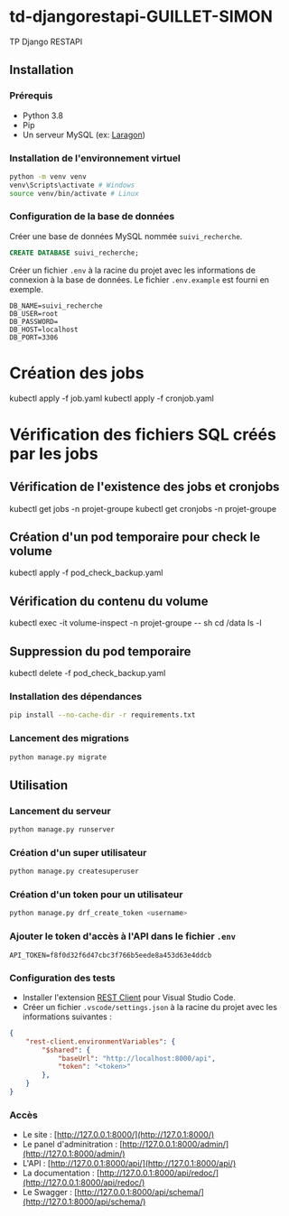 # td-djangorestapi-GUILLET-SIMON
TP Django RESTAPI

## Installation

### Prérequis

- Python 3.8
- Pip
- Un serveur MySQL (ex: [Laragon](https://laragon.org/download/))

### Installation de l'environnement virtuel

```bash
python -m venv venv
venv\Scripts\activate # Windows
source venv/bin/activate # Linux
```

### Configuration de la base de données
    
Créer une base de données MySQL nommée `suivi_recherche`.
```sql
CREATE DATABASE suivi_recherche;
```

Créer un fichier `.env` à la racine du projet avec les informations de connexion à la base de données.
Le fichier `.env.example` est fourni en exemple.
```env
DB_NAME=suivi_recherche
DB_USER=root
DB_PASSWORD=
DB_HOST=localhost
DB_PORT=3306
```

# Création des jobs
kubectl apply -f job.yaml
kubectl apply -f cronjob.yaml

# Vérification des fichiers SQL créés par les jobs

## Vérification de l'existence des jobs et cronjobs
kubectl get jobs -n projet-groupe
kubectl get cronjobs -n projet-groupe

## Création d'un pod temporaire pour check le volume
kubectl apply -f pod_check_backup.yaml

## Vérification du contenu du volume
kubectl exec -it volume-inspect -n projet-groupe -- sh
cd /data
ls -l

## Suppression du pod temporaire
kubectl delete -f pod_check_backup.yaml



















### Installation des dépendances

```bash
pip install --no-cache-dir -r requirements.txt
```

### Lancement des migrations

```bash
python manage.py migrate
```

## Utilisation

### Lancement du serveur

```bash
python manage.py runserver
```

### Création d'un super utilisateur

```bash
python manage.py createsuperuser
```

### Création d'un token pour un utilisateur

```bash
python manage.py drf_create_token <username>
```

### Ajouter le token d'accès à l'API dans le fichier `.env`

```env
API_TOKEN=f8f0d32f6d47cbc3f766b5eede8a453d63e4ddcb
```

### Configuration des tests

- Installer l'extension [REST Client](https://marketplace.visualstudio.com/items?itemName=humao.rest-client) pour Visual Studio Code.
- Créer un fichier `.vscode/settings.json` à la racine du projet avec les informations suivantes :
```json
{
    "rest-client.environmentVariables": {
        "$shared": {
            "baseUrl": "http://localhost:8000/api",
            "token": "<token>"
        },
    }
}
```


### Accès

- Le site : [http://127.0.0.1:8000/](http://127.0.1:8000/)
- Le panel d'adminitration : [http://127.0.0.1:8000/admin/](http://127.0.1:8000/admin/)
- L'API : [http://127.0.0.1:8000/api/](http://127.0.1:8000/api/)
- La documentation : [http://127.0.0.1:8000/api/redoc/](http://127.0.0.1:8000/api/redoc/)
- Le Swagger : [http://127.0.0.1:8000/api/schema/](http://127.0.1:8000/api/schema/)

